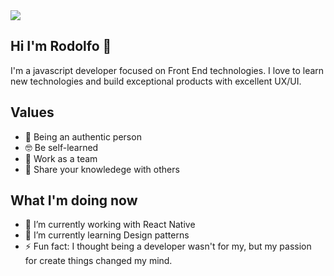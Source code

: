 <img src="https://i.imgur.com/Isg6mGN.gif">

Hi I'm Rodolfo 👋
------
I'm a javascript developer focused on Front End technologies. I love to learn new technologies and build exceptional products with excellent UX/UI.

Values
------
- 🙋‍ Being an authentic person
- 🤓 Be self-learned
- 💪 Work as a team
- 👨‍ Share your knowledege with others

What I'm doing now
------
- 🔭 I’m currently working with React Native
- 🌱 I’m currently learning Design patterns
- ⚡ Fun fact: I thought being a developer wasn't for my, but my passion for create things changed my mind.
<!--
**RodolfoCamposGlz/RodolfoCamposGlz** is a ✨ _special_ ✨ repository because its `README.md` (this file) appears on your GitHub profile.

- 🔭 I’m currently working on ...
- 🌱 I’m currently learning ...
- 👯 I’m looking to collaborate on ...
- 🤔 I’m looking for help with ...
- 💬 Ask me about ...
- 📫 How to reach me: ...
- 😄 Pronouns: ...
- ⚡ Fun fact: ...
-->

